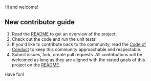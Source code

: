 Hi and welcome!

## New contributor guide

1. Read the [README](README.md) to get an overview of the project.
2. Check out the code and run the unit tests!
3. If you'd like to contribute back to the community, read the [Code of Conduct](./CODE_OF_CONDUCT.md) to keep this community approachable and respectable.
4. Submit issues, fork, create pull requests. All contributions will be welcomed as long as they are aligned with the stated goals of this project on the [README](README.md).

Have fun!
